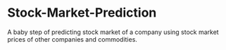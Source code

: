 # Stock-Market-Prediction
A baby step of predicting stock market of a company using stock market prices of other companies and commodities.

